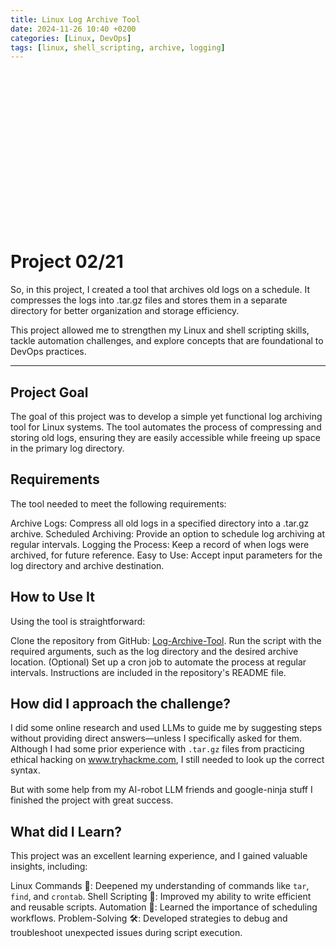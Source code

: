 ```yaml
---
title: Linux Log Archive Tool
date: 2024-11-26 10:40 +0200
categories: [Linux, DevOps]
tags: [linux, shell_scripting, archive, logging]
---
```


<div style="background-image: url('https://images.unsplash.com/photo-1714846201670-1c5721196c7a?q=80&w=2574&auto=format&fit=crop&ixlib=rb-4.0.3&ixid=M3wxMjA3fDB8MHxwaG90by1wYWdlfHx8fGVufDB8fHx8fA%3D%3D');
            background-size: cover;
            background-position: center;
            width: 100%;
            height: 250px;">

</div>
 
# Project 02/21
So, in this project, I created a tool that archives old logs on a schedule. It compresses the logs into .tar.gz files and stores them in a separate directory for better organization and storage efficiency.

This project allowed me to strengthen my Linux and shell scripting skills, tackle automation challenges, and explore concepts that are foundational to DevOps practices.


---

## Project Goal
The goal of this project was to develop a simple yet functional log archiving tool for Linux systems. The tool automates the process of compressing and storing old logs, ensuring they are easily accessible while freeing up space in the primary log directory.


## Requirements
The tool needed to meet the following requirements:

Archive Logs: Compress all old logs in a specified directory into a .tar.gz archive.
Scheduled Archiving: Provide an option to schedule log archiving at regular intervals.
Logging the Process: Keep a record of when logs were archived, for future reference.
Easy to Use: Accept input parameters for the log directory and archive destination.

## How to Use It
Using the tool is straightforward:

Clone the repository from GitHub: [Log-Archive-Tool](https://github.com/madebydawid/Log-Archive-Tool).
Run the script with the required arguments, such as the log directory and the desired archive location.
(Optional) Set up a cron job to automate the process at regular intervals. Instructions are included in the repository's README file.

## How did I approach the challenge?
I did some online research and used LLMs to guide me by suggesting steps without providing direct answers—unless I specifically asked for them.
Although I had some prior experience with ``.tar.gz`` files from practicing ethical hacking on www.tryhackme.com, I still needed to look up the correct syntax.

But with some help from my AI-robot LLM friends and google-ninja stuff I finished the project with great success.

## What did I Learn?
This project was an excellent learning experience, and I gained valuable insights, including:

Linux Commands 🐧: Deepened my understanding of commands like ``tar``, ``find``, and ``crontab``.
Shell Scripting 📜: Improved my ability to write efficient and reusable scripts.
Automation 🤖: Learned the importance of scheduling workflows.
Problem-Solving 🛠️: Developed strategies to debug and troubleshoot unexpected issues during script execution.
